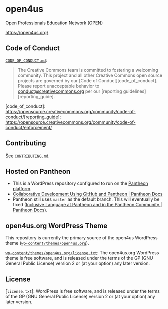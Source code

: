 # open4us

Open Professionals Education Network (OPEN)

https://open4us.org/


## Code of Conduct

[`CODE_OF_CONDUCT.md`](CODE_OF_CONDUCT.md):
> The Creative Commons team is committed to fostering a welcoming community.
> This project and all other Creative Commons open source projects are governed
> by our [Code of Conduct][code_of_conduct]. Please report unacceptable
> behavior to [conduct@creativecommons.org](mailto:conduct@creativecommons.org)
> per our [reporting guidelines][reporting_guide].

[code_of_conduct]: https://opensource.creativecommons.org/community/code-of-conduct/[reporting_guide]: https://opensource.creativecommons.org/community/code-of-conduct/enforcement/


## Contributing

See [`CONTRIBUTING.md`](CONTRIBUTING.md).


## Hosted on Pantheon

- This is a WordPress repository configured to run on the [Pantheon
  platform](https://pantheon.io).
- [Collaborative Development Using GitHub and Pantheon | Pantheon Docs][collab]
- Pantheon still uses `master` as the default branch. This will eventually be
  fixed ([Inclusive Language at Pantheon and in the Pantheon Community |
  Pantheon Docs][inclusive]).

[collab]: https://pantheon.io/docs/guides/collaborative-development
[inclusive]: https://pantheon.io/docs/inclusive-language


## open4us.org WordPress Theme

This repository is currently the primary source of the open4us WordPress theme ([`wp-content/themes/open4us.org`](wp-content/themes/open4us.org)).

[`wp-content/themes/open4us.org/license.txt`][theme-license]: The open4us.org
WordPress theme is free software, and is released under the terms of the GP
(GNU General Public License) version 2 or (at your option) any later version.

[theme-license]: wp-content/themes/open4us.org/license.txt


## License

[`license.txt`]: WordPress is free software, and is released under the terms of
the GP (GNU General Public License) version 2 or (at your option) any later
version.
